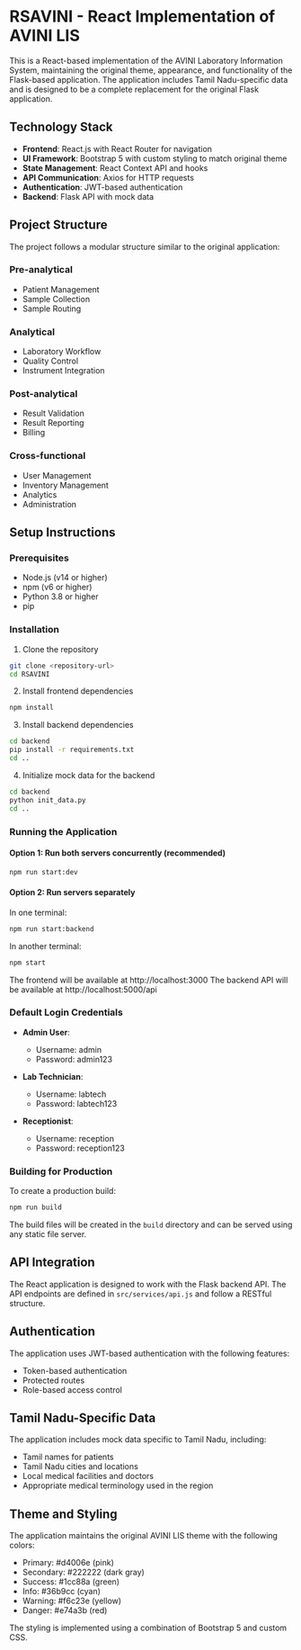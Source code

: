 # RSAVINI - React Implementation of AVINI LIS

This is a React-based implementation of the AVINI Laboratory Information System, maintaining the original theme, appearance, and functionality of the Flask-based application. The application includes Tamil Nadu-specific data and is designed to be a complete replacement for the original Flask application.

## Technology Stack

- **Frontend**: React.js with React Router for navigation
- **UI Framework**: Bootstrap 5 with custom styling to match original theme
- **State Management**: React Context API and hooks
- **API Communication**: Axios for HTTP requests
- **Authentication**: JWT-based authentication
- **Backend**: Flask API with mock data

## Project Structure

The project follows a modular structure similar to the original application:

### Pre-analytical
- Patient Management
- Sample Collection
- Sample Routing

### Analytical
- Laboratory Workflow
- Quality Control
- Instrument Integration

### Post-analytical
- Result Validation
- Result Reporting
- Billing

### Cross-functional
- User Management
- Inventory Management
- Analytics
- Administration

## Setup Instructions

### Prerequisites

- Node.js (v14 or higher)
- npm (v6 or higher)
- Python 3.8 or higher
- pip

### Installation

1. Clone the repository
```bash
git clone <repository-url>
cd RSAVINI
```

2. Install frontend dependencies
```bash
npm install
```

3. Install backend dependencies
```bash
cd backend
pip install -r requirements.txt
cd ..
```

4. Initialize mock data for the backend
```bash
cd backend
python init_data.py
cd ..
```

### Running the Application

#### Option 1: Run both servers concurrently (recommended)
```bash
npm run start:dev
```

#### Option 2: Run servers separately
In one terminal:
```bash
npm run start:backend
```

In another terminal:
```bash
npm start
```

The frontend will be available at http://localhost:3000
The backend API will be available at http://localhost:5000/api

### Default Login Credentials

- **Admin User**:
  - Username: admin
  - Password: admin123

- **Lab Technician**:
  - Username: labtech
  - Password: labtech123

- **Receptionist**:
  - Username: reception
  - Password: reception123

### Building for Production

To create a production build:

```bash
npm run build
```

The build files will be created in the `build` directory and can be served using any static file server.

## API Integration

The React application is designed to work with the Flask backend API. The API endpoints are defined in `src/services/api.js` and follow a RESTful structure.

## Authentication

The application uses JWT-based authentication with the following features:
- Token-based authentication
- Protected routes
- Role-based access control

## Tamil Nadu-Specific Data

The application includes mock data specific to Tamil Nadu, including:
- Tamil names for patients
- Tamil Nadu cities and locations
- Local medical facilities and doctors
- Appropriate medical terminology used in the region

## Theme and Styling

The application maintains the original AVINI LIS theme with the following colors:
- Primary: #d4006e (pink)
- Secondary: #222222 (dark gray)
- Success: #1cc88a (green)
- Info: #36b9cc (cyan)
- Warning: #f6c23e (yellow)
- Danger: #e74a3b (red)

The styling is implemented using a combination of Bootstrap 5 and custom CSS.
